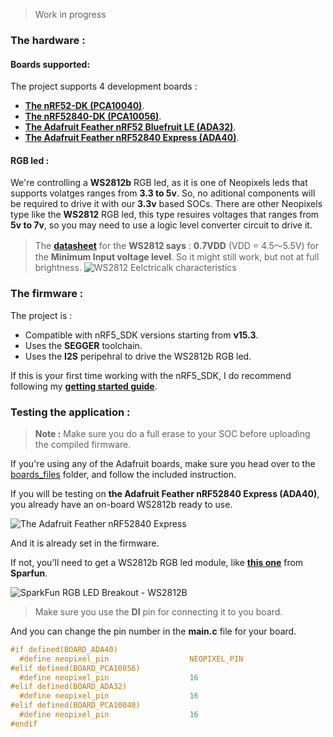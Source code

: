 > Work in progress

### The hardware :

#### Boards supported:

The project supports 4 development boards :
* [**The nRF52-DK (PCA10040)**](https://www.nordicsemi.com/Software-and-Tools/Development-Kits/nRF52-DK).
* [**The nRF52840-DK (PCA10056)**](https://www.nordicsemi.com/Software-and-Tools/Development-Kits/nRF52840-DK).
* [**The Adafruit Feather nRF52 Bluefruit LE (ADA32)**](https://www.adafruit.com/product/3406).
* [**The Adafruit Feather nRF52840 Express (ADA40)**](https://www.adafruit.com/product/4062).

#### RGB led :

We're controlling a **WS2812b** RGB led, as it is one of Neopixels leds that supports volatges ranges from **3.3 to 5v**. So, no aditional components will be required to drive it with our **3.3v** based SOCs.
There are other Neopixels type like the **WS2812** RGB led, this type resuires voltages that ranges from **5v to 7v**, so you may need to use a logic level converter circuit to drive it.

> The [**datasheet**](https://cdn-shop.adafruit.com/datasheets/WS2812.pdf) for the **WS2812 says** : **0.7VDD** (VDD = 4.5～5.5V) for the **Minimum Input voltage level**. So it might still work, but not at full brightness.
![WS2812 Eelctricalk characteristics](https://github.com/rmptxf/NeoController/blob/master/assets/WS2812-Electrical_characteristics.PNG)

### The firmware :

The project is :
* Compatible with nRF5_SDK versions starting from **v15.3**.
* Uses the **SEGGER** toolchain.
* Uses the **I2S** peripehral to drive the WS2812b RGB led.

If this is your first time working with the nRF5_SDK, I do recommend following my [**getting started guide**](https://nrf5dev.com/tutorials/getting-started/).

### Testing the application :

>**Note :** Make sure you do a full erase to your SOC before uploading the compiled firmware.

If you're using any of the Adafruit boards, make sure you head over to the [boards_files](https://github.com/rmptxf/NeoController/blob/master/boards_files) folder, and follow the included instruction.

If you will be testing on **the Adafruit Feather nRF52840 Express (ADA40)**, you already have an on-board WS2812b ready to use.

![The Adafruit Feather nRF52840 Express](https://github.com/rmptxf/NeoController/blob/master/assets/Adafruit_Feather_nRF52840_Express.PNG)

And it is already set in the firmware.

If not, you'll need to get a WS2812b RGB led module, like [**this one**](https://www.sparkfun.com/products/13282) from **Sparfun**.

![SparkFun RGB LED Breakout - WS2812B](https://github.com/rmptxf/NeoController/blob/master/assets/Ws2812B_PinsRev.jpg)

> Make sure you use the **DI** pin for connecting it to you board.

And you can change the pin number in the **main.c** file for your board.

```c
#if defined(BOARD_ADA40)
  #define neopixel_pin                  NEOPIXEL_PIN                            /**< ADA40 (Adafruit nrf52840 express) has a Neopixel on-board. */
#elif defined(BOARD_PCA10056)
  #define neopixel_pin                  16                                      /**< Neopixel pin number. */
#elif defined(BOARD_ADA32)
  #define neopixel_pin                  16                                      /**< Neopixel pin number. */
#elif defined(BOARD_PCA10040)
  #define neopixel_pin                  16                                      /**< Neopixel pin number. */
#endif
```
